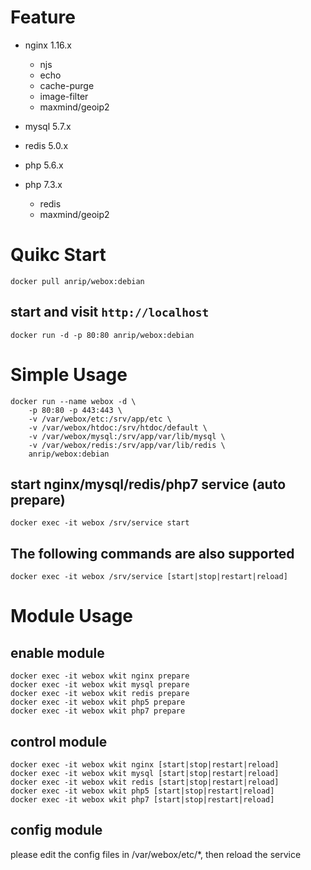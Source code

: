 # Feature

-   nginx    1.16.x

    -   njs
    -   echo
    -   cache-purge
    -   image-filter
    -   maxmind/geoip2

-   mysql    5.7.x

-   redis    5.0.x

-   php      5.6.x
-   php      7.3.x

    -   redis
    -   maxmind/geoip2

# Quikc Start

```shell
docker pull anrip/webox:debian
```

## start and visit `http://localhost`

```shell
docker run -d -p 80:80 anrip/webox:debian
```

# Simple Usage

```shell
docker run --name webox -d \
    -p 80:80 -p 443:443 \
    -v /var/webox/etc:/srv/app/etc \
    -v /var/webox/htdoc:/srv/htdoc/default \
    -v /var/webox/mysql:/srv/app/var/lib/mysql \
    -v /var/webox/redis:/srv/app/var/lib/redis \
    anrip/webox:debian
```

## start nginx/mysql/redis/php7 service (auto prepare)

```shell
docker exec -it webox /srv/service start
```

## The following commands are also supported

```shell
docker exec -it webox /srv/service [start|stop|restart|reload]
```

# Module Usage

## enable module

```shell
docker exec -it webox wkit nginx prepare
docker exec -it webox wkit mysql prepare
docker exec -it webox wkit redis prepare
docker exec -it webox wkit php5 prepare
docker exec -it webox wkit php7 prepare
```

## control module

```shell
docker exec -it webox wkit nginx [start|stop|restart|reload]
docker exec -it webox wkit mysql [start|stop|restart|reload]
docker exec -it webox wkit redis [start|stop|restart|reload]
docker exec -it webox wkit php5 [start|stop|restart|reload]
docker exec -it webox wkit php7 [start|stop|restart|reload]
```

## config module

please edit the config files in /var/webox/etc/\*, then reload the service
